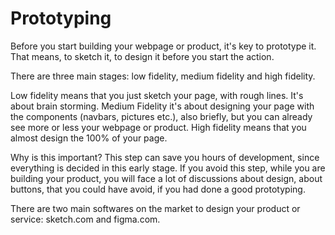 # Prototyping

Before you start building your webpage or product, it's key to prototype it. That means, to sketch it, to design it before you start the action.

There are three main stages: low fidelity, medium fidelity and high fidelity.

Low fidelity means that you just sketch your page, with rough lines. It's about brain storming. Medium Fidelity it's about designing your page with the components (navbars, pictures etc.), also briefly, but you can already see more or less your webpage or product. High fidelity means that you almost design the 100% of your page.

Why is this important? This step can save you hours of development, since everything is decided in this early stage. If you avoid this step, while you are building your product, you will face a lot of discussions about design, about buttons, that you could have avoid, if you had done a good prototyping.

There are two main softwares on the market to design your product or service: sketch.com and figma.com.

